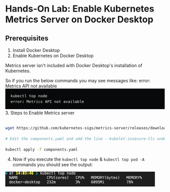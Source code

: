 # Hands-On Lab: Enable Kubernetes Metrics Server on Docker Desktop

## Prerequisites

1. Install Docker Desktop
2. Enable Kubernetes on Docker Desktop

Metrics server isn't included with Docker Desktop's installation of Kubernetes.

So if you run the below commands you may see messages like: error: Metrics API not available
![metrics-api-not-available](images/metrics-api-not-available.png)
3. Steps to Enable Metrics server

```sh

wget https://github.com/kubernetes-sigs/metrics-server/releases/download/v0.6.3/components.yaml

# Edit the components.yaml and add the line --kubelet-insecure-tls under the args section for the container spec.

kubectl apply -f components.yaml

```

4. Now if you execute the `kubectl top node` & `kubectl top pod -A` commands you should see the output:

![](images/metrics-api.png)